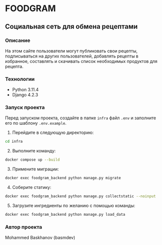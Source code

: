 # FOODGRAM
## Социальная сеть для обмена рецептами

### Описание
На этом сайте пользователи могут публиковать свои рецепты, подписываться на других пользователей, добавлять рецепты в избранное, составлять и скачивать список необходимых продуктов для рецепта.

### Технологии
- Python 3.11.4
- Django 4.2.3

### Запуск проекта
Перед запуском проекта, создайте в папке `infra` файл `.env` и заполните его по шаблону `.env.example`.

1. Перейдите в следующую директорию:
```bash
cd infra
```
  
2. Выполните команду:  
```bash
docker compose up --build
```  
  
3. Примените миграции:  
```bash
docker exec foodgram_backend python manage.py migrate
```  
  
4. Соберите статику:  
```bash
docker exec foodgram_backend python manage.py collectstatic --noinput
```  
  
5. Загрузите ингредиенты по желанию с помощью команды:  
```bash
docker exec foodgram_backend python manage.py load_data
```  
  
### Автор проекта

Mohammed Baskhanov (basmdev)